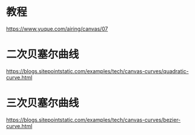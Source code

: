 # 教程

https://www.yuque.com/airing/canvas/07

# 二次贝塞尔曲线

https://blogs.sitepointstatic.com/examples/tech/canvas-curves/quadratic-curve.html

# 三次贝塞尔曲线

https://blogs.sitepointstatic.com/examples/tech/canvas-curves/bezier-curve.html
